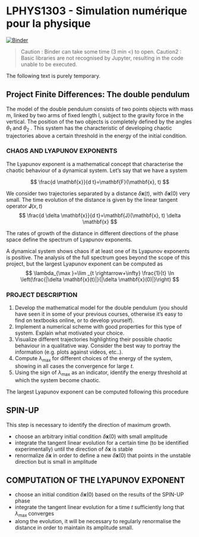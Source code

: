 # LPHYS1303 - Simulation numérique pour la physique

[![Binder](https://mybinder.org/badge_logo.svg)](https://mybinder.org/v2/gh/lemoine-py/Double-pendulum/HEAD)
> Caution : Binder can take some time (3 min <) to open.
> Caution2 : Basic libraries are not recognised by Jupyter, resulting in the code unable to be executed.

The following text is purely temporary.

## Project Finite Differences: __The double pendulum__

The model of the double pendulum consists of two points objects with mass m, linked by two arms of fixed length l, subject to the gravity force in the vertical. The position of the two objects is completely defined by the angles $\theta_1$ and $\theta_2$ . This system has the characteristic of developing chaotic trajectories above a certain threshold in the energy of the initial condition.

### CHAOS AND LYAPUNOV EXPONENTS

The Lyapunov exponent is a mathematical concept that characterise the chaotic behaviour of a dynamical system. Let’s say that we have a system

$$
\frac{d \mathbf{x}}{d t}=\mathbf{F}(\mathbf{x}, t)
$$

We consider two trajectories separated by a distance $\delta \mathbf{x}(t)$, with $\delta \mathbf{x}(0)$ very small. The time evolution of the distance is given by the linear tangent operator $\mathbf{J}(x, t)$
$$
\frac{d \delta \mathbf{x}}{d t}=\mathbf{J}(\mathbf{x}, t) \delta \mathbf{x}
$$

The rates of growth of the distance in different directions of the phase space define the spectrum of Lyapunov exponents.

A dynamical system shows chaos if at least one of its Lyapunov exponents is positive. The analysis of the full spectrum goes beyond the scope of this project, but the largest Lyapunov exponent can be computed as
$$
\lambda_{\max }=\lim _{t \rightarrow+\infty} \frac{1}{t} \ln \left(\frac{|\delta \mathbf{x}(t)|}{|\delta \mathbf{x}(0)|}\right)
$$

### PROJECT DESCRIPTION

1) Develop the mathematical model for the double pendulum (you should have seen it in some of your previous courses, otherwise it’s easy to find on textbooks online, or to develop yourself).
2) Implement a numerical scheme with good properties for this type of system. Explain what motivated your choice.
3) Visualize different trajectories highlighting their possible chaotic behaviour in a qualitative way. Consider the best way to portray the information (e.g. plots against videos, etc..).
4) Compute $\lambda_{\text {max }}$ for different choices of the energy of the system, showing in all cases the convergence for large $t$.
5) Using the sign of $\lambda_{\max }$ as an indicator, identify the energy threshold at which the system become chaotic.

The largest Lyapunov exponent can be computed following this procedure

## SPIN-UP

This step is necessary to identify the direction of maximum growth.

- choose an arbitrary initial condition $\delta \mathbf{x}(0)$ with small amplitude
- integrate the tangent linear evolution for a certain time (to be identified experimentally) until the direction of $\delta \mathbf{x}$ is stable
- renormalize $\delta \mathbf{x}$ in order to define a new $\delta \mathbf{x}(0)$ that points in the unstable direction but is small in amplitude

## COMPUTATION OF THE LYAPUNOV EXPONENT

- choose an initial condition $\delta \mathbf{x}(0)$ based on the results of the SPIN-UP phase
- integrate the tangent linear evolution for a time $t$ sufficiently long that $\lambda_{\text {max }}$ converges
- along the evolution, it will be necessary to regularly renormalise the distance in order to maintain its amplitude small.
